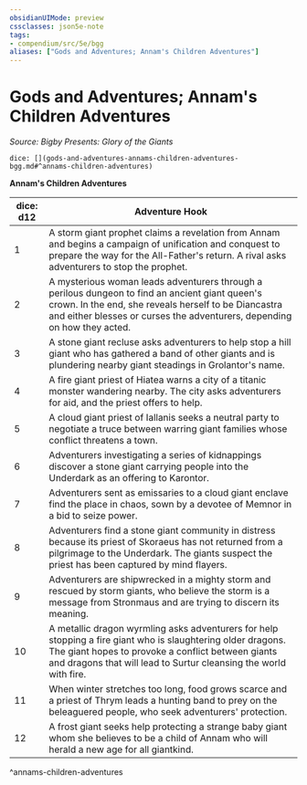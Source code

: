 ```yaml
---
obsidianUIMode: preview
cssclasses: json5e-note
tags:
- compendium/src/5e/bgg
aliases: ["Gods and Adventures; Annam's Children Adventures"]
---
```

# Gods and Adventures; Annam's Children Adventures
*Source: Bigby Presents: Glory of the Giants* 

`dice: [](gods-and-adventures-annams-children-adventures-bgg.md#^annams-children-adventures)`

**Annam's Children Adventures**

| dice: d12 | Adventure Hook |
|-----------|----------------|
| 1 | A storm giant prophet claims a revelation from Annam and begins a campaign of unification and conquest to prepare the way for the All-Father's return. A rival asks adventurers to stop the prophet. |
| 2 | A mysterious woman leads adventurers through a perilous dungeon to find an ancient giant queen's crown. In the end, she reveals herself to be Diancastra and either blesses or curses the adventurers, depending on how they acted. |
| 3 | A stone giant recluse asks adventurers to help stop a hill giant who has gathered a band of other giants and is plundering nearby giant steadings in Grolantor's name. |
| 4 | A fire giant priest of Hiatea warns a city of a titanic monster wandering nearby. The city asks adventurers for aid, and the priest offers to help. |
| 5 | A cloud giant priest of Iallanis seeks a neutral party to negotiate a truce between warring giant families whose conflict threatens a town. |
| 6 | Adventurers investigating a series of kidnappings discover a stone giant carrying people into the Underdark as an offering to Karontor. |
| 7 | Adventurers sent as emissaries to a cloud giant enclave find the place in chaos, sown by a devotee of Memnor in a bid to seize power. |
| 8 | Adventurers find a stone giant community in distress because its priest of Skoraeus has not returned from a pilgrimage to the Underdark. The giants suspect the priest has been captured by mind flayers. |
| 9 | Adventurers are shipwrecked in a mighty storm and rescued by storm giants, who believe the storm is a message from Stronmaus and are trying to discern its meaning. |
| 10 | A metallic dragon wyrmling asks adventurers for help stopping a fire giant who is slaughtering older dragons. The giant hopes to provoke a conflict between giants and dragons that will lead to Surtur cleansing the world with fire. |
| 11 | When winter stretches too long, food grows scarce and a priest of Thrym leads a hunting band to prey on the beleaguered people, who seek adventurers' protection. |
| 12 | A frost giant seeks help protecting a strange baby giant whom she believes to be a child of Annam who will herald a new age for all giantkind. |
^annams-children-adventures